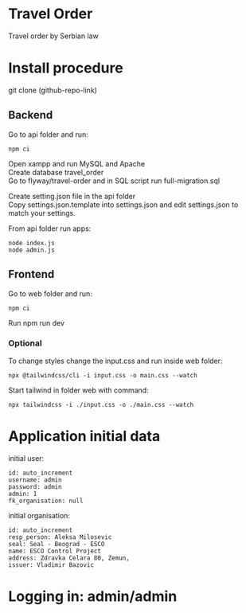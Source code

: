 # Travel Order
Travel order by Serbian law

# Install procedure

git clone (github-repo-link)

## Backend

Go to api folder and run:

```
npm ci
```
Open xampp and run MySQL and Apache  
Create database travel_order   
Go to flyway/travel-order and in SQL script run full-migration.sql

Create setting.json file in the api folder  
Copy settings.json.template into settings.json and edit settings.json to match your settings.

From api folder run apps:

```
node index.js
node admin.js
```

## Frontend

Go to web folder and run:

```
npm ci
```

Run npm run dev

### Optional

To change styles change the input.css and run inside web folder:

```
npx @tailwindcss/cli -i input.css -o main.css --watch
```

Start tailwind in folder web with command:
```
npx tailwindcss -i ./input.css -o ./main.css --watch
```

# Application initial data

initial user:

``` 
id: auto_increment
username: admin
password: admin
admin: 1
fk_organisation: null
```

initial organisation:

```
id: auto_increment
resp_person: Aleksa Milosevic
seal: Seal - Beograd - ESCO
name: ESCO Control Project
address: Zdravka Celara 80, Zemun,
issuer: Vladimir Bazovic
```

# Logging in: admin/admin
